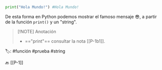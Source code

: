 ```python title:HolaMundo.py
print("Hola Mundo!") #Hola Mundo!
```

De esta forma en Python podemos mostrar el famoso mensaje 😎, a partir de la función `print()` y un "string".

> [!NOTE] Anotación 
> - =="print"== consultar la nota [[P-1b1]].

🏷️:  #función #prueba #string

🔙 [[P-1]]